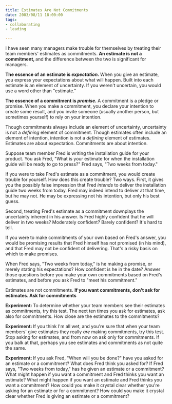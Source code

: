 ```yaml
--- 
title: Estimates Are Not Commitments
date: 2003/08/11 18:00:00
tags: 
- collaborating
- leading

---
```


<p> I have seen many managers make trouble for themselves by treating their team members' estimates as commitments. <strong> An estimate is not a commitment, </strong> and the difference between the two is significant for managers. </p>
<p>
<strong> The essence of an estimate is <em>expectation.</em>
</strong> When you give an estimate, you express your expectations about what will happen. Built into each estimate is an element of uncertainty. If you weren't uncertain, you would use a word other than "estimate." </p>
<p>
<strong> The essence of a commitment is <em>promise.</em>
</strong> A commitment is a pledge or promise. When you make a commitment, you declare your intention to create some result, and you invite someone (usually another person, but sometimes yourself) to rely on your intention. </p>
<p> Though commitments always include an element of uncertainty, uncertainty is not a <em>defining</em> element of commitment. Though estimates often include an element of intention, intention is not a <em>defining</em> element of estimates. Estimates are about expectation. Commitments are about intention. </p>
<p> Suppose team member Fred is writing the installation guide for your product. You ask Fred, "What is your estimate for when the installation guide will be ready to go to press?" Fred says, "Two weeks from today." </p>
<p> If you were to take Fred's estimate as a commitment, you would create trouble for yourself. How does this create trouble? Two ways. First, it gives you the possibly false impression that Fred <em>intends</em> to deliver the installation guide two weeks from today. Fred may indeed intend to deliver at that time, but he may not. He may be expressing not his intention, but only his best guess. </p>
<p> Second, treating Fred's estimate as a commitment downplays the uncertainty inherent in his answer. Is Fred highly confident that he will deliver in two weeks? Moderately confident? Barely confident? It's hard to tell. </p>
<p> If you were to make commitments of your own based on Fred's answer, you would be promising results that Fred himself has not promised (in his mind), and that Fred may not be confident of delivering. That's a risky basis on which to make promises. </p>
<p> When Fred says, "Two weeks from today," is he making a promise, or merely stating his expectations? How confident is he in the date? Answer those questions before you make your own commitments based on Fred's estimates, and before you ask Fred to "meet his commitment." </p>
<p> Estimates are not commitments. <strong> If you want commitments, don't ask for estimates. Ask for commitments </strong>
</p>
<p>
<strong> Experiment: </strong> To determine whether your team members see their estimates as commitments, try this test. The next ten times you ask for estimates, ask also for commitments. How close are the estimates to the commitments? </p>
<p>
<strong> Experiment: </strong> If you think I'm all wet, and you're sure that when your team members' give estimates they really <em>are</em> making commitments, try this test. Stop asking for estimates, and from now on ask only for commitments. If you balk at that, perhaps you see estimates and commitments as not quite the same. </p>
<p>
<strong> Experiment: </strong> If you ask Fred, "When will you be done?" have you asked for an estimate or a commitment? What does Fred think you asked for? If Fred says, "Two weeks from today," has he given an estimate or a commitment? What might happen if you want a commitment and Fred thinks you want an estimate? What might happen if you want an estimate and Fred thinks you want a commitment? How could you make it crystal clear whether you're asking for an estimate or for a commitment? How could you make it crystal clear whether Fred is giving an estimate or a commitment? </p>
